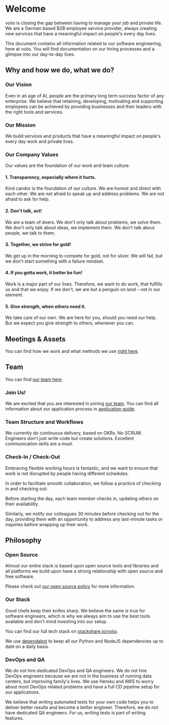 # Welcome

voiio is closing the gap between having to manage your job and private life.
We are a German based B2B employee service provider, always creating new
services that have a meaningful impact on people's every day lives.

This document contains all information related to our software engineering,
here at voiio. You will find documentation on our hiring processes and
a glimpse into our day-to-day lives.

## Why and how we do, what we do?

### Our Vision

Even in an age of AI, people are the primary long term success factor of any enterprise.
We believe that retaining, developing, motivating and supporting employees can be achieved
by providing businesses and their leaders with the right tools and services.

### Our Mission

We build services and products that have a meaningful impact
on people's every day work and private lives.

### Our Company Values

Our values are the foundation of our work and team culture.

#### 1. Transparency, especially where it hurts.

Kind candor is the foundation of our culture. We are honest and direct with each other.
We are not afraid to speak up and address problems. We are not afraid to ask for help.

#### 2. Don't talk, act!

We are a team of doers. We don't only talk about problems, we solve them. We don't only talk about
ideas, we implement them. We don't talk about people, we talk to them.

#### 3. Together, we strive for gold!

We get up in the morning to compete for gold, not for silver.
We will fail, but we don't start something with a failure mindset.

#### 4. If you gotta work, it better be fun!

Work is a major part of our lives. Therefore, we want to do work,
that fulfills us and that we enjoy. If we don't, we are but a penguin on land –
not in our element.

#### 5. Give strength, when others need it.

We take care of our own. We are here for you, should you need our help.
But we expect you give strength to others, whenever you can.

## Meetings & Assets

You can find how we work and what methods we use [right here](product_development.md).

## Team

You can find [our team here](https://github.com/orgs/voiio/people).

### Join Us!

We are excited that you are interested in joining [our team](https://github.com/orgs/voiio/people).
You can find all information about our application process in [application guide](apply.md).

### Team Structure and Workflows

We currently do continuous delivery, based on OKRs. No SCRUM. Engineers don't just write
code but create solutions. Excellent communication skills are a must.

### Check-In / Check-Out

Embracing flexible working hours is fantastic, and we want to ensure that work is not disrupted by people having different schedules.

In order to facilitate smooth collaboration, we follow a practice of checking in and checking out:

Before starting the day, each team member checks in, updating others on their availability.

Similarly, we notify our colleagues 30 minutes before checking out for the day, providing them with an opportunity to address any last-minute tasks or inquiries before wrapping up their work.

## Philosophy

<!--//

#### CTO's mission statement

```
I wanna be the very best
Like no one ever was
To merge them is my real test
To deploy them is my cause
I will travel across the land
Searching far and wide
Teach contributors to understand
The power that's inside
Pull-Requests! Gotta merge 'em all! (It's you and me)
I know it's my destiny
Pull-Requests! Oh you're my best friend
In a world we must defend
Pull-Requests! Gotta merge 'em all! (A heart so true)
Our courage will pull us through
You teach me and I'll teach you
Pull-Requests! Gotta merge 'em all (gotta merge'em all!)
Yeah!
Every challenge along the way
With courage I will face
I will battle every day
To claim my rightful place
Come with me
The time is right
There's no better team
Arm in arm we'll win the fight
It's always been our dream!
Pull-Requests! Gotta merge 'em all! (It's you and me)
I know it's my destiny
Pull-Requests! Oh you're my best friend
In a world we must defend
Pull-Requests! Gotta merge 'em all! (A heart so true)
Our courage will pull us through
You teach me and I'll teach you
Pull-Requests! Gotta merge'em all (gotta merge 'em all!)
Gotta merge'em all!
Gotta merge'em all!
Gotta merge'em all!
Yeah!
Pull-Requests! Gotta merge 'em all! (It's you and me)
I know it's my destiny
Pull-Requests! Oh you're my best friend
In a world we must defend
Pull-Requests! Gotta merge 'em all! (A heart so true)
Our courage will pull us through
You teach me and I'll teach you
Pull-Requests! Gotta merge'em all (gotta merge 'em all, Pull-Requests!)
```

//-->

### Open Source

Almost our entire stack is based upon open source tools and libraries and all platforms
we build upon have a strong relationship with open source and free software.

Please check out [our open source policy](open_source.md) for more information.

### Our Stack

Good chefs keep their knifes sharp. We believe the same is true for software engineers,
which is why we always aim to use the best tools available and don't mind investing into
our setup.

You can find our full tech stack on [stackshare.io/voiio](https://stackshare.io/voiio).

We use [dependabot](https://dependabot.com/) to keep all our Python and NodeJS
dependencies up to date on a daily basis.

### DevOps and QA

We do not hire dedicated DevOps and QA engineers. We do not hire DevOps engineers
because we are not in the business of running data centers, but improving family's lives.
We use Heroku and AWS to worry about most DevOps related problems and have a full CD
pipeline setup for our applications.

We believe that writing automated tests for your own code helps you to deliver better
results and become a better engineer. Therefore, we do not have dedicated QA engineers.
For us, writing tests is part of writing features.
